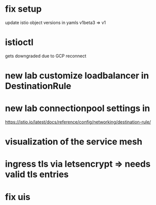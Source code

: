 # fix setup

update istio object versions in yamls v1beta3 => v1

# istioctl

gets downgraded due to GCP reconnect

# new lab customize loadbalancer in DestinationRule

# new lab connectionpool settings in

https://istio.io/latest/docs/reference/config/networking/destination-rule/

# visualization of the service mesh

# ingress tls via letsencrypt => needs valid tls entries

# fix uis
